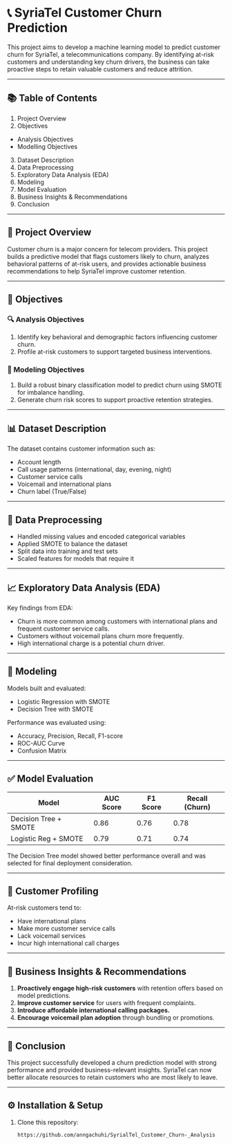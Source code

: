 # 📞 SyriaTel Customer Churn Prediction

This project aims to develop a machine learning model to predict customer churn for SyriaTel, a telecommunications company. By identifying at-risk customers and understanding key churn drivers, the business can take proactive steps to retain valuable customers and reduce attrition.

---

## 📚 Table of Contents

1. Project Overview 
2. Objectives
- Analysis Objectives
- Modelling Objectives  
3. Dataset Description  
4. Data Preprocessing 
5. Exploratory Data Analysis (EDA)  
6. Modeling 
7. Model Evaluation 
9. Business Insights & Recommendations
10. Conclusion  

---

## 🧠 Project Overview

Customer churn is a major concern for telecom providers. This project builds a predictive model that flags customers likely to churn, analyzes behavioral patterns of at-risk users, and provides actionable business recommendations to help SyriaTel improve customer retention.

---

## 🎯 Objectives

### 🔍 Analysis Objectives
1. Identify key behavioral and demographic factors influencing customer churn.
2. Profile at-risk customers to support targeted business interventions.

### 🤖 Modeling Objectives
1. Build a robust binary classification model to predict churn using SMOTE for imbalance handling.
2. Generate churn risk scores to support proactive retention strategies.

---

## 📊 Dataset Description

The dataset contains customer information such as:
- Account length
- Call usage patterns (international, day, evening, night)
- Customer service calls
- Voicemail and international plans
- Churn label (True/False)

---

## 🧹 Data Preprocessing

- Handled missing values and encoded categorical variables  
- Applied SMOTE to balance the dataset  
- Split data into training and test sets  
- Scaled features for models that require it

---

## 📈 Exploratory Data Analysis (EDA)

Key findings from EDA:
- Churn is more common among customers with international plans and frequent customer service calls.
- Customers without voicemail plans churn more frequently.
- High international charge is a potential churn driver.

---

## 🤖 Modeling

Models built and evaluated:
- Logistic Regression with SMOTE  
- Decision Tree with SMOTE  

Performance was evaluated using:
- Accuracy, Precision, Recall, F1-score  
- ROC-AUC Curve  
- Confusion Matrix  

---

## ✅ Model Evaluation

| Model                 | AUC Score | F1 Score | Recall (Churn) |
|----------------------|-----------|----------|----------------|
| Decision Tree + SMOTE | 0.86      | 0.76     | 0.78           |
| Logistic Reg + SMOTE | 0.79      | 0.71     | 0.74           |

The Decision Tree model showed better performance overall and was selected for final deployment consideration.

---

## 👥 Customer Profiling

At-risk customers tend to:
- Have international plans
- Make more customer service calls
- Lack voicemail services
- Incur high international call charges

---

## 💼 Business Insights & Recommendations

1. **Proactively engage high-risk customers** with retention offers based on model predictions.
2. **Improve customer service** for users with frequent complaints.
3. **Introduce affordable international calling packages.**
4. **Encourage voicemail plan adoption** through bundling or promotions.

---

## 📌 Conclusion

This project successfully developed a churn prediction model with strong performance and provided business-relevant insights. SyriaTel can now better allocate resources to retain customers who are most likely to leave.

---

## ⚙️ Installation & Setup

1. Clone this repository:
   ```bash
   https://github.com/anngachuhi/SyrialTel_Customer_Churn-_Analysis
   
